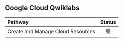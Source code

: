 ## **Google Cloud Qwiklabs**

|**Pathway**|**Status**|
:---------|:-------------:|
 Create and Manage Cloud Resources | [🟢](https://www.cloudskillsboost.google/public_profiles/d99bc10b-9bd1-4a46-8939-652133d2a0f6/badges/421921) |